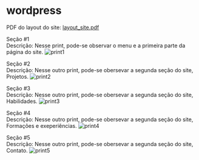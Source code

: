 # wordpress

PDF do layout do site: [layout_site.pdf](https://github.com/pedromoraes0106/wordpress/files/8201777/layout_site.pdf)


Seção #1<br>
Descrição: Nesse print, pode-se observar o menu e a primeira parte da página do site.
![print1](https://user-images.githubusercontent.com/92893016/157142961-4052aa1c-3ba2-4d78-a007-6adb5f0c225e.jpg)

Seção #2<br>
Descrição: Nesse outro print, pode-se obersevar a segunda seção do site, Projetos.
![print2](https://user-images.githubusercontent.com/92893016/157142974-a7f47c26-91b3-4ff1-aaef-9e671d8c830a.jpg)

Seção #3<br>
Descrição: Nesse outro print, pode-se obersevar a segunda seção do site, Habilidades.
![print3](https://user-images.githubusercontent.com/92893016/157142986-5ecd0a46-fb45-4c73-a904-bb54e5158bfd.jpg)

Seção #4<br>
Descrição: Nesse outro print, pode-se obersevar a segunda seção do site, Formações e exeperiências.
![print4](https://user-images.githubusercontent.com/92893016/157142993-971304eb-839b-4427-aaa8-d0b223244ffe.jpg)

Seção #5<br>
Descrição: Nesse outro print, pode-se obersevar a segunda seção do site, Contato.
![print5](https://user-images.githubusercontent.com/92893016/157143001-895b2835-67ce-4041-94f3-c568586720da.jpg)
